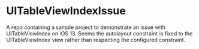 # UITableViewIndexIssue
A repo containing a sample project to demonstrate an issue with UITableViewIndex on iOS 13. Seems the autolayout constraint is fixed to the UITableViewIndex view rather than respecting the configured constraint.
